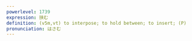 ```yaml
---
powerlevel: 1739
expression: 挟む
definition: (v5m,vt) to interpose; to hold between; to insert; (P)
pronunciation: はさむ
---
```

